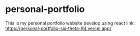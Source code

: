 # personal-portfolio
This is my personal portfolio website develop using react
link: https://personal-portfolio-six-theta-94.vercel.app/ 
